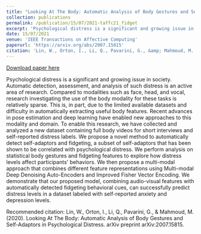 ```yaml
---
title: "Looking At The Body: Automatic Analysis of Body Gestures and Self-Adaptors in Psychological Distress"
collection: publications
permalink: /publication/15/07/2021-taffc21_fidget
excerpt: 'Psychological distress is a significant and growing issue in society. Automatic detection, assessment, and analysis of such distress is an active area of research. Compared to modalities such as face, head, and vocal, research investigating the use of the body modality for these tasks is relatively sparse. This is, in part, due to the limited available datasets and difficulty in automatically extracting useful body features. Recent advances in pose estimation and deep learning have enabled new approaches to this modality and domain. To enable this research, we have collected and analyzed a new dataset containing full body videos for short interviews and self-reported distress labels. We propose a novel method to automatically detect self-adaptors and fidgeting, a subset of self-adaptors that has been shown to be correlated with psychological distress. We perform analysis on statistical body gestures and fidgeting features to explore how distress levels affect participants&apos; behaviors. We then propose a multi-modal approach that combines different feature representations using Multi-modal Deep Denoising Auto-Encoders and Improved Fisher Vector Encoding. We demonstrate that our proposed model, combining audio-visual features with automatically detected fidgeting behavioral cues, can successfully predict distress levels in a dataset labeled with self-reported anxiety and depression levels.'
date: 15/07/2021
venue: 'IEEE Transactions on Affective Computing'
paperurl: 'https://arxiv.org/abs/2007.15815'
citation: 'Lin, W., Orton, I., Li, Q., Pavarini, G., &amp; Mahmoud, M. (2020). Looking At The Body: Automatic Analysis of Body Gestures and Self-Adaptors in Psychological Distress. arXiv preprint arXiv:2007.15815.'
---
```


<a href='https://arxiv.org/abs/2007.15815'>Download paper here</a>

Psychological distress is a significant and growing issue in society. Automatic detection, assessment, and analysis of such distress is an active area of research. Compared to modalities such as face, head, and vocal, research investigating the use of the body modality for these tasks is relatively sparse. This is, in part, due to the limited available datasets and difficulty in automatically extracting useful body features. Recent advances in pose estimation and deep learning have enabled new approaches to this modality and domain. To enable this research, we have collected and analyzed a new dataset containing full body videos for short interviews and self-reported distress labels. We propose a novel method to automatically detect self-adaptors and fidgeting, a subset of self-adaptors that has been shown to be correlated with psychological distress. We perform analysis on statistical body gestures and fidgeting features to explore how distress levels affect participants&apos; behaviors. We then propose a multi-modal approach that combines different feature representations using Multi-modal Deep Denoising Auto-Encoders and Improved Fisher Vector Encoding. We demonstrate that our proposed model, combining audio-visual features with automatically detected fidgeting behavioral cues, can successfully predict distress levels in a dataset labeled with self-reported anxiety and depression levels.

Recommended citation: Lin, W., Orton, I., Li, Q., Pavarini, G., & Mahmoud, M. (2020). Looking At The Body: Automatic Analysis of Body Gestures and Self-Adaptors in Psychological Distress. arXiv preprint arXiv:2007.15815.